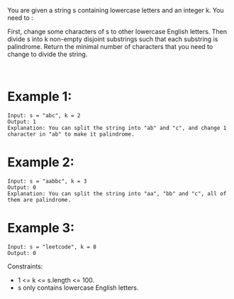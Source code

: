 ﻿﻿You are given a string s containing lowercase letters and an integer k. You need to :

First, change some characters of s to other lowercase English letters.
Then divide s into k non-empty disjoint substrings such that each substring is palindrome.
Return the minimal number of characters that you need to change to divide the string.

 

# Example 1:
```
Input: s = "abc", k = 2
Output: 1
Explanation: You can split the string into "ab" and "c", and change 1 character in "ab" to make it palindrome.
```
# Example 2:
```
Input: s = "aabbc", k = 3
Output: 0
Explanation: You can split the string into "aa", "bb" and "c", all of them are palindrome.
```
# Example 3:
```
Input: s = "leetcode", k = 8
Output: 0
```

Constraints:

*  1 <= k <= s.length <= 100.
*  s only contains lowercase English letters.